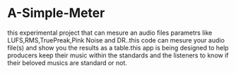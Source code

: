 # A-Simple-Meter
this experimental project that can mesure an audio files parametrs like LUFS,RMS,TruePreak,Pink Noise and DR..this code can mesure your audio file(s) and show you the results as a table.this app is being designed to help producers keep their music within the standards and the listeners to know if their beloved musics are standard or not. 
